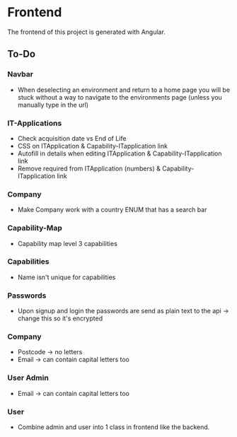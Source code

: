 
# Frontend
The frontend of this project is generated with Angular. 

## To-Do

### Navbar
* When deselecting an environment and return to a home page you will be stuck without a way to navigate to the environments page (unless you manually type in the url)

### IT-Applications
* Check acquisition date vs End of Life
* CSS on ITApplication & Capability-ITapplication link
* Autofill in details when editing ITApplication & Capability-ITapplication link
* Remove required from ITApplication (numbers) & Capability-ITapplication link

### Company 
* Make Company work with a country ENUM that has a search bar

### Capability-Map
* Capability map level 3 capabilities

### Capabilities
* Name isn't unique for capabilities

### Passwords
* Upon signup and login the passwords are send as plain text to the api -> change this so it's encrypted

### Company
* Postcode -> no letters
* Email -> can contain capital letters too

### User Admin
* Email -> can contain capital letters too

### User
* Combine admin and user into 1 class in frontend like the backend.
